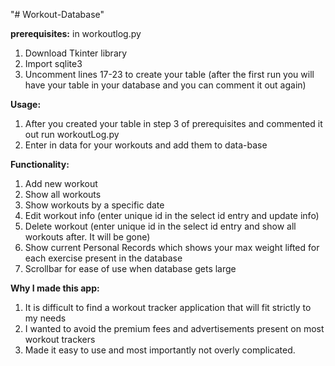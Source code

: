 "# Workout-Database" 

**prerequisites:**
in workoutlog.py
1. Download Tkinter library
2. Import sqlite3
3. Uncomment lines 17-23 to create your table (after the first run you will have your table in your database and you can comment it out again)

**Usage:**
1. After you created your table in step 3 of prerequisites and commented it out run workoutLog.py
2. Enter in data for your workouts and add them to data-base

**Functionality:**
1. Add new workout
2. Show all workouts
3. Show workouts by a specific date
4. Edit workout info (enter unique id in the select id entry and update info)
5. Delete workout (enter unique id in the select id entry and show all workouts after. It will be gone)
6. Show current Personal Records which shows your max weight lifted for each exercise present in the database
7. Scrollbar for ease of use when database gets large

**Why I made this app:**
1. It is difficult to find a workout tracker application that will fit strictly to my needs
2. I wanted to avoid the premium fees and advertisements present on most workout trackers
3. Made it easy to use and most importantly not overly complicated.


